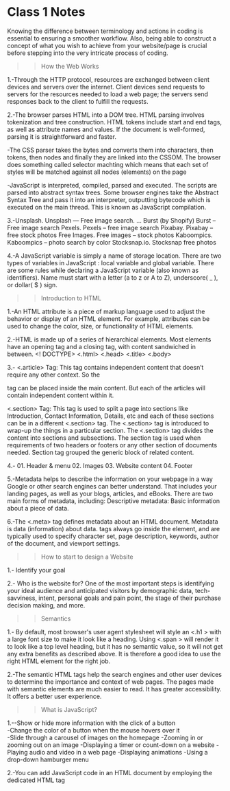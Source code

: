 # Class 1 Notes

Knowing the difference between terminology and actions in coding is essential to ensuring a smoother workflow. Also, being able to construct a concept of what you wish to achieve from your website/page is crucial before stepping into the very intricate process of coding.

>> How the Web Works 

1.-Through the HTTP protocol, resources are exchanged between client devices and servers over the internet. Client devices send requests to servers for the resources      needed to load a web page; the servers send responses back to the client to fulfill the requests.

2.-The browser parses HTML into a DOM tree. HTML parsing involves tokenization and tree construction. HTML tokens include start and end tags, as well as attribute        names and values. If the document is well-formed, parsing it is straightforward and faster.

   -The CSS parser takes the bytes and converts them into characters, then tokens, then nodes and finally they are linked into the CSSOM. The browser does something      called selector machting which means that each set of styles will be matched against all nodes (elements) on the page

   -JavaScript is interpreted, compiled, parsed and executed. The scripts are parsed into abstract syntax trees. Some browser engines take the Abstract Syntax Tree and    pass it into an interpreter, outputting bytecode which is executed on the main thread. This is known as JavaScript compilation.

3.-Unsplash. Unsplash — Free image search. ...
   Burst (by Shopify) Burst – Free image search
   Pexels. Pexels – free image search
   Pixabay. Pixabay – free stock photos
   Free Images. Free images – stock photos
   Kaboompics. Kaboompics – photo search by color
   Stocksnap.io. Stocksnap free photos

4.-A JavaScript variable is simply a name of storage location. There are two types of variables in JavaScript : local variable and global variable. There are some        rules while declaring a JavaScript variable (also known as identifiers). Name must start with a letter (a to z or A to Z), underscore( _ ), or dollar( $ ) sign.

>> Introduction to HTML 

1.-An HTML attribute is a piece of markup language used to adjust the behavior or display of an HTML element. For example, attributes can be used to change the color,    size, or functionality of HTML elements.

2.-HTML is made up of a series of hierarchical elements. Most elements have an opening tag and a closing tag, with content sandwiched in between.
   <! DOCTYPE>   <.html>  <.head>  <.title>  <.body>
  
3.- <.article> Tag: This tag contains independent content that doesn’t require any other context. So the <article> tag can be placed inside the main content. But each      of the articles will contain independent content within it.

   <.section> Tag: This tag is used to split a page into sections like Introduction, Contact Information, Details, etc and each of these sections can be in a different    <.section> tag. The <.section> tag is introduced to wrap-up the things in a particular section. The <.section> tag divides the content into sections and                subsections. The section tag is used when requirements of two headers or footers or any other section of documents needed. Section tag grouped the generic block of    related content.
 
4.- 01. Header & menu  02. Images  03. Website content  04. Footer
     
5.-Metadata helps to describe the information on your webpage in a way Google or other search engines can better understand. That includes your landing pages, as well   as your blogs, articles, and eBooks. There are two main forms of metadata, including: Descriptive metadata: Basic information about a piece of data.
  
6.-The <.meta> tag defines metadata about an HTML document. Metadata is data (information) about data. <meta> tags always go inside the <head> element, and are typically used to specify character set, page description, keywords, author of the document, and viewport settings.
     
     
>> How to start to design a Website 
  
1.- Identify your goal
     
2.- Who is the website for? 
    One of the most important steps is identifying your ideal audience and anticipated visitors by demographic data, tech-savviness, intent, personal goals and pain       point, the stage of their purchase decision making, and more.
  
>> Semantics 
     
1.- By default, most browser's user agent stylesheet will style an <.h1 > with a large font size to make it look like a heading.
   Using <.span > will render it to look like a top level heading, but it has no semantic value, so it will not get any extra benefits as described above. It is            therefore a good idea to use the right HTML element for the right job.
     
2.-The semantic HTML tags help the search engines and other user devices to determine the importance and context of web pages.
   The pages made with semantic elements are much easier to read.
   It has greater accessibility. It offers a better user experience.
     
>> What is JavaScript? 
     
1.--Show or hide more information with the click of a button  
   -Change the color of a button when the mouse hovers over it  
   -Slide through a carousel of images on the homepage
   -Zooming in or zooming out on an image
   -Displaying a timer or count-down on a website
   -Playing audio and video in a web page
   -Displaying animations
   -Using a drop-down hamburger menu

2.-You can add JavaScript code in an HTML document by employing the dedicated HTML tag <script> that wraps around JavaScript code. The <.script> tag can be placed in      the <head> section of your HTML or in the <.body> section
     
     
    
  
## Things I want to know more about

